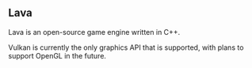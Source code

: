 ## Lava

Lava is an open-source game engine written in C++.

Vulkan is currently the only graphics API that is supported, with plans to support OpenGL in the future.